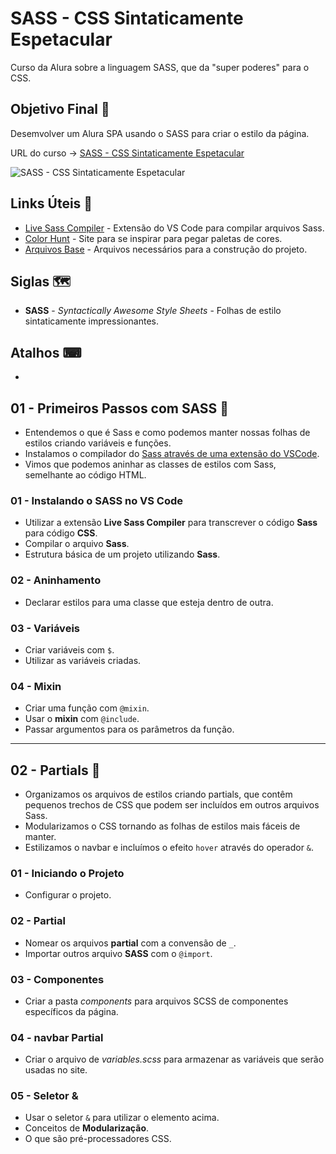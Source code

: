 # SASS - CSS Sintaticamente Espetacular

Curso da Alura sobre a linguagem SASS, que da "super poderes" para o CSS.

## Objetivo Final &#x1F3AF;

Desemvolver um Alura SPA usando o SASS para criar o estilo da página.

URL do curso -> [SASS - CSS Sintaticamente Espetacular](https://cursos.alura.com.br/course/sass-css-sintaticamente-espetacular)

![SASS - CSS Sintaticamente Espetacular](https://www.alura.com.br/assets/api/share/curso-sass-css-sintaticamente-espetacular.png)

## Links Úteis &#x1F517;
* [Live Sass Compiler](https://marketplace.visualstudio.com/items?itemName=glenn2223.live-sass) - Extensão do VS Code para compilar arquivos Sass.
* [Color Hunt](https://colorhunt.co/) - Site para se inspirar para pegar paletas de cores.
* [Arquivos Base](https://github.com/alura-cursos/alura-spa/archive/refs/heads/projeto_inicial.zip) - Arquivos necessários para a construção do projeto.

## Siglas &#x1F5FA;
* **SASS** - *Syntactically Awesome Style Sheets* - Folhas de estilo sintaticamente impressionantes.

## Atalhos &#x2328;
*

## 01 - Primeiros Passos com SASS &#x1F516;
* Entendemos o que é Sass e como podemos manter nossas folhas de estilos criando variáveis e funções.
* Instalamos o compilador do [Sass através de uma extensão do VSCode](https://marketplace.visualstudio.com/items?itemName=ritwickdey.live-sass).
* Vimos que podemos aninhar as classes de estilos com Sass, semelhante ao código HTML.

### 01 - Instalando o SASS no VS Code
* Utilizar a extensão **Live Sass Compiler** para transcrever o código **Sass** para código **CSS**.
* Compilar o arquivo **Sass**.
* Estrutura básica de um projeto utilizando **Sass**.

### 02 - Aninhamento
* Declarar estilos para uma classe que esteja dentro de outra.

### 03 - Variáveis
* Criar variáveis com `$`.
* Utilizar as variáveis criadas.

### 04 - Mixin
* Criar uma função com `@mixin`.
* Usar o **mixin** com `@include`.
* Passar argumentos para os parâmetros da função.

***

## 02 - Partials &#x1F516;
* Organizamos os arquivos de estilos criando partials, que contêm pequenos trechos de CSS que podem ser incluídos em outros arquivos Sass.
* Modularizamos o CSS tornando as folhas de estilos mais fáceis de manter.
* Estilizamos o navbar e incluímos o efeito `hover` através do operador `&`.

### 01 - Iniciando o Projeto
* Configurar o projeto.

### 02 - Partial
* Nomear os arquivos **partial** com a convensão de `_`.
* Importar outros arquivo **SASS** com o `@import`.

### 03 - Componentes
* Criar a pasta *components* para arquivos SCSS de componentes específicos da página.

### 04 - navbar Partial
* Criar o arquivo de *variables.scss* para armazenar as variáveis que serão usadas no site.

### 05 - Seletor &
* Usar o seletor `&` para utilizar o elemento acima.
* Conceitos de **Modularização**.
* O que são pré-processadores CSS.